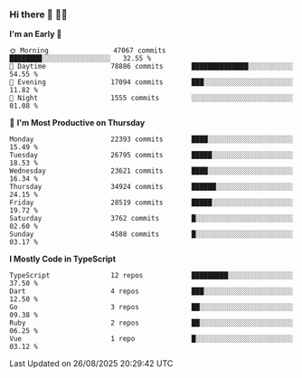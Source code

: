 ### Hi there 👋 🧑‍💻



<!--START_SECTION:waka-->
**I'm an Early 🐤** 

```text
🌞 Morning                47067 commits       ████████░░░░░░░░░░░░░░░░░   32.55 % 
🌆 Daytime                78886 commits       ██████████████░░░░░░░░░░░   54.55 % 
🌃 Evening                17094 commits       ███░░░░░░░░░░░░░░░░░░░░░░   11.82 % 
🌙 Night                  1555 commits        ░░░░░░░░░░░░░░░░░░░░░░░░░   01.08 % 
```
📅 **I'm Most Productive on Thursday** 

```text
Monday                   22393 commits       ████░░░░░░░░░░░░░░░░░░░░░   15.49 % 
Tuesday                  26795 commits       █████░░░░░░░░░░░░░░░░░░░░   18.53 % 
Wednesday                23621 commits       ████░░░░░░░░░░░░░░░░░░░░░   16.34 % 
Thursday                 34924 commits       ██████░░░░░░░░░░░░░░░░░░░   24.15 % 
Friday                   28519 commits       █████░░░░░░░░░░░░░░░░░░░░   19.72 % 
Saturday                 3762 commits        █░░░░░░░░░░░░░░░░░░░░░░░░   02.60 % 
Sunday                   4588 commits        █░░░░░░░░░░░░░░░░░░░░░░░░   03.17 % 
```


**I Mostly Code in TypeScript** 

```text
TypeScript               12 repos            █████████░░░░░░░░░░░░░░░░   37.50 % 
Dart                     4 repos             ███░░░░░░░░░░░░░░░░░░░░░░   12.50 % 
Go                       3 repos             ██░░░░░░░░░░░░░░░░░░░░░░░   09.38 % 
Ruby                     2 repos             ██░░░░░░░░░░░░░░░░░░░░░░░   06.25 % 
Vue                      1 repo              █░░░░░░░░░░░░░░░░░░░░░░░░   03.12 % 
```




 Last Updated on 26/08/2025 20:29:42 UTC
<!--END_SECTION:waka-->


